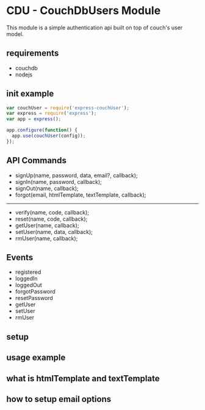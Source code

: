 # CDU - CouchDbUsers Module

This module is a simple authentication api built on top of couch's user model.

## requirements

* couchdb
* nodejs

## init example

``` js
var couchUser = require('express-couchUser');
var express = require('express');
var app = express();

app.configure(function() {
  app.use(couchUser(config));
});

```

## API Commands

* signUp(name, password, data, email?, callback);
* signIn(name, password, callback);
* signOut(name, callback);
* forgot(email, htmlTemplate, textTemplate, callback);
---
* verify(name, code, callback);
* reset(name, code, callback);
* getUser(name, callback);
* setUser(name, data, callback);
* rmUser(name, callback);

## Events

* registered
* loggedIn
* loggedOut
* forgotPassword
* resetPassword
* getUser
* setUser
* rmUser

## setup

## usage example

## what is htmlTemplate and textTemplate

## how to setup email options

